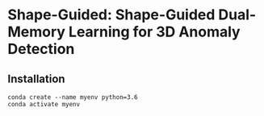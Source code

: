 # Shape-Guided: Shape-Guided Dual-Memory Learning for 3D Anomaly Detection

## Installation
```
conda create --name myenv python=3.6
conda activate myenv
```
